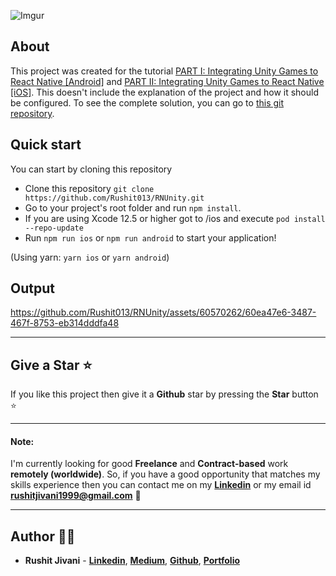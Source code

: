 ![Imgur](https://miro.medium.com/v2/resize:fit:4800/format:webp/1*vAJRJUacyFY94PINNZVlqw.png)

## About

This project was created for the tutorial [PART I: Integrating Unity Games to React Native [Android]](https://medium.com/gitconnected/part-i-integrating-unity-games-to-react-native-android-ddd8fdfdf5d9) and [PART II: Integrating Unity Games to React Native [iOS]](https://medium.com/gitconnected/part-ii-integrating-unity-games-to-react-native-ios-71db9b23d885). This doesn't include the explanation of the project and how it should be configured. To see the complete solution, you can go to [this git repository](https://github.com/Rushit013/RNUnity.git).

## Quick start

You can start by cloning this repository

- Clone this repository `git clone https://github.com/Rushit013/RNUnity.git`
- Go to your project's root folder and run `npm install`.
- If you are using Xcode 12.5 or higher got to /ios and execute `pod install --repo-update`
- Run `npm run ios` or `npm run android` to start your application!

(Using yarn: `yarn ios` or `yarn android`)

## Output

https://github.com/Rushit013/RNUnity/assets/60570262/60ea47e6-3487-467f-8753-eb314dddfa48

---

## Give a Star ⭐

If you like this project then give it a **Github** star by pressing the **Star** button ⭐

---

#### Note:

I'm currently looking for good **Freelance** and **Contract-based** work **remotely (worldwide)**. So, if you have a good opportunity that matches my skills experience then you can contact me on my **[Linkedin](https://www.linkedin.com/in/rushitjivani)** or my email id **rushitjivani1999@gmail.com** 🙌

---

## Author 👨‍💻

- **Rushit Jivani** - **[Linkedin](https://www.linkedin.com/in/rushitjivani)**, **[Medium](https://medium.com/@rushitjivani)**, **[Github](https://github.com/Rushit013)**, **[Portfolio](https://rushitjivani.netlify.app/)**
